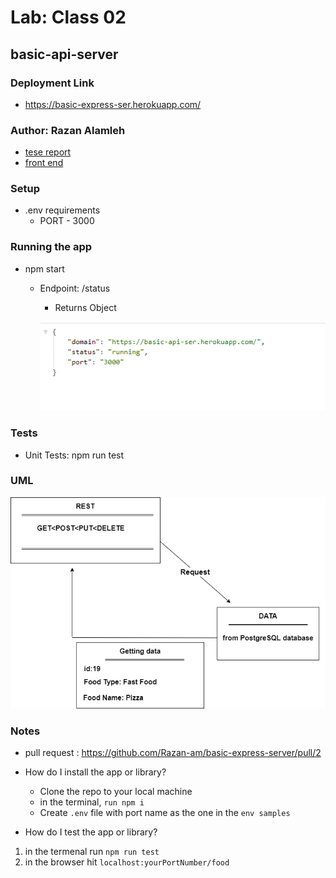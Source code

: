 
# Lab: Class 02

## basic-api-server

### Deployment Link
- https://basic-express-ser.herokuapp.com/

### Author: Razan Alamleh
 - [tese report](https://github.com/Razan-am/basic-express-server/runs/3280579477?check_suite_focus=true)
 - [front end](https://basic-express-ser.herokuapp.com/status)

### Setup
- .env requirements
  - PORT - 3000

### Running the app
- npm start
  - Endpoint: /status
    - Returns Object

    ![status](./images/status.PNG)


### Tests
- Unit Tests: npm run test

### UML
![status](/images/umll.png)

### Notes
- pull request : https://github.com/Razan-am/basic-express-server/pull/2
- How do I install the app or library?
  - Clone the repo to your local machine
  - in the terminal, `run npm i`
  - Create `.env` file with port name as the one in the `env samples` 

- How do I test the app or library?
1.  in the termenal run `npm run test`
2. in the browser hit `localhost:yourPortNumber/food`

